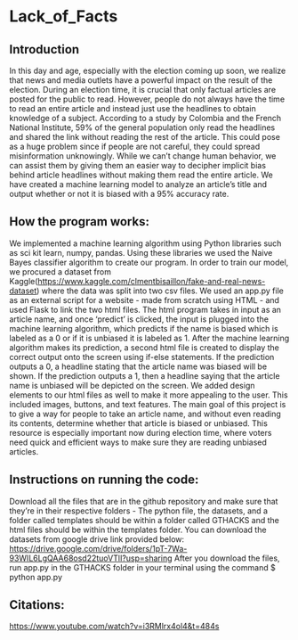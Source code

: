 # Lack_of_Facts
## Introduction
 In this day and age, especially with the election coming up soon, we realize that news and media outlets have a powerful impact on the result of the election. During an election time, it is crucial that only factual articles are posted for the public to read. However, people do not always have the time to read an entire article and instead just use the headlines to obtain knowledge of a subject. According to a study by Colombia and the French National Institute, 59% of the general population only read the headlines and shared the link without reading the rest of the article. This could pose as a huge problem since if people are not careful, they could spread misinformation unknowingly. While we can’t change human behavior, we can assist them by giving them an easier way to decipher implicit bias behind article headlines without making them read the entire article. We have created a machine learning model to analyze an article’s title and output whether or not it is biased with a 95% accuracy rate. 
 ## How the program works:                                                               
We implemented a machine learning algorithm using Python libraries such as sci kit learn, numpy, pandas. Using these libraries we used the Naive Bayes classifier algorithm to create our program. In order to train our model, we procured a dataset from Kaggle(https://www.kaggle.com/clmentbisaillon/fake-and-real-news-dataset) where the data was split into two csv files. We used an app.py file as an external script for a website - made from scratch using HTML -  and used Flask to link the two html files. The html program takes in input as an article name, and once ‘predict’ is clicked, the input is plugged into the machine learning algorithm, which predicts if the name is biased which is labeled as a 0 or if it is unbiased it is labeled as 1. After the machine learning algorithm makes its prediction, a second html file is created to display the correct output onto the screen using if-else statements. If the prediction outputs a 0, a headline stating that the article name was biased will be shown. If the prediction outputs a 1, then a headline saying that the article name is unbiased will be depicted on the screen. We added design elements to our html files as well to make it more appealing to the user. This included images, buttons, and text features. 
The main goal of this project is to give a way for people to take an article name, and without even reading its contents, determine whether that article is biased or unbiased. This resource is especially important now during election time, where voters need quick and efficient ways to make sure they are reading unbiased articles. 
## Instructions on running the code:                                                         
Download all the files that are in the github repository and make sure that they’re in their respective folders - The python file, the datasets, and a folder called templates should be within a folder called GTHACKS and the html files should be within the templates folder. You can download the datasets from google drive link provided  below:
https://drive.google.com/drive/folders/1pT-7Wa-93WIL6LgQAA68osd22tuoVTlI?usp=sharing
After you download the files, run app.py in the GTHACKS folder in your terminal using the command $ python app.py

 ## Citations:                                                                
https://www.youtube.com/watch?v=i3RMlrx4ol4&t=484s
